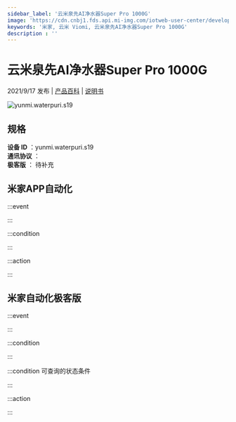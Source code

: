 ```yaml
---
sidebar_label: '云米泉先AI净水器Super Pro 1000G'
image: 'https://cdn.cnbj1.fds.api.mi-img.com/iotweb-user-center/developer_16790478403458iju1MwT.png?GalaxyAccessKeyId=AKVGLQWBOVIRQ3XLEW&Expires=9223372036854775807&Signature=/CbJ99DUN1XvV7F8YZVyr6bQ85k='
keywords: '米家, 云米 Viomi, 云米泉先AI净水器Super Pro 1000G'
description : ''
---
```

# 云米泉先AI净水器Super Pro 1000G

2021/9/17 发布 | [产品百科](https://home.mi.com/webapp/content/baike/product/index.html?model=yunmi.waterpuri.s19/) | [说明书](https://home.mi.com/views/introduction.html?model=yunmi.waterpuri.s19&region=cn)

![yunmi.waterpuri.s19](https://cdn.cnbj1.fds.api.mi-img.com/iotweb-user-center/developer_16790478403458iju1MwT.png?GalaxyAccessKeyId=AKVGLQWBOVIRQ3XLEW&Expires=9223372036854775807&Signature=/CbJ99DUN1XvV7F8YZVyr6bQ85k=)

## 规格  
> 
**设备 ID** ：yunmi.waterpuri.s19  
**通讯协议** ：  
**极客版**  ： 待补充 


## 米家APP自动化  

:::event  

:::

:::condition  

:::

:::action   

:::

## 米家自动化极客版  

:::event  

:::

:::condition  

:::

:::condition 可查询的状态条件  

:::

:::action  

:::

        
